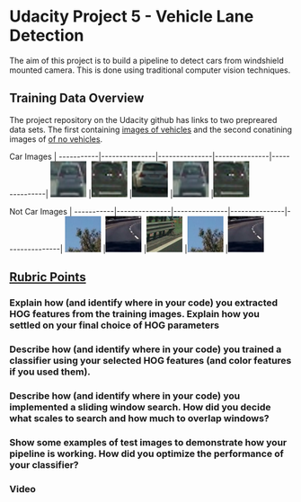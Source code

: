 # Udacity Project 5 - Vehicle Lane Detection

The aim of this project is to build a pipeline to detect cars from windshield mounted camera. This is done using traditional computer vision techniques.

 Training Data Overview
---

The project repository on the Udacity github has links to two prepreared data sets. The first containing [images of vehicles](https://s3.amazonaws.com/udacity-sdc/Vehicle_Tracking/vehicles.zip) and the second conatining images of [of no vehicles](https://s3.amazonaws.com/udacity-sdc/Vehicle_Tracking/non-vehicles.zip).

Car Images | 
-----------|---------------|---------------|---------------|---------------|
![car1](examples/car1.png) |![car2](examples/car2.png) |![car3](examples/car3.png) |![car4](examples/car1.png) |![car4](examples/car2.png) 

Not Car Images | 
-----------|---------------|---------------|---------------|---------------|
![noCar1](examples/noCar1.png) |![noCar2](examples/noCar2.png) |![noCar3](examples/noCar3.png) |![noCar4](examples/noCar1.png) |![noCar4](examples/noCar2.png) 


[Rubric Points](https://review.udacity.com/#!/rubrics/513/view)
---

### Explain how (and identify where in your code) you extracted HOG features from the training images. Explain how you settled on your final choice of HOG parameters


### Describe how (and identify where in your code) you trained a classifier using your selected HOG features (and color features if you used them).


### Describe how (and identify where in your code) you implemented a sliding window search. How did you decide what scales to search and how much to overlap windows?


### Show some examples of test images to demonstrate how your pipeline is working. How did you optimize the performance of your classifier?

### Video
